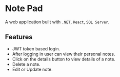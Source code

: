 # Note Pad

A web application built with `.NET`, `React`, `SQL Server`.

## Features

-  JWT token based login.
-  After logging in user can view their personal notes.
-  Click on the details button to view details of a note.
-  Delete a note.
-  Edit or Update note.
